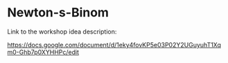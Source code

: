 # Newton-s-Binom

Link to the workshop idea description: 

https://docs.google.com/document/d/1eky4fovKP5e03P02Y2UGuyuhT1Xqm0-Ghb7p0XYHHPc/edit
